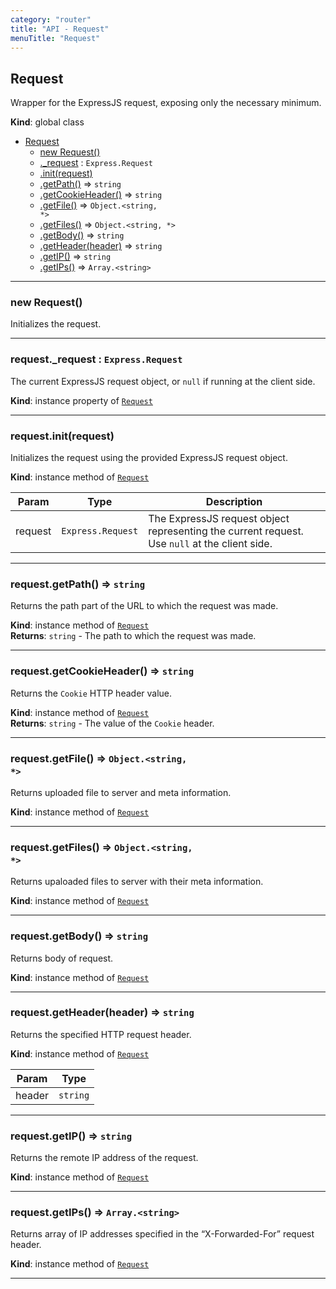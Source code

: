 ```yaml
---
category: "router"
title: "API - Request"
menuTitle: "Request"
---
```


## Request&nbsp;<a name="Request" href="https://github.com/seznam/ima/blob/v17.7.4/packages/core/src/router/Request.js#L15" target="_blank"><span class="icon"><i class="fas fa-external-link-alt fa-xs"></i></span></a>
Wrapper for the ExpressJS request, exposing only the necessary minimum.

**Kind**: global class  

* [Request](#Request)
    * [new Request()](#new_Request_new)
    * [._request](#Request+_request) : <code>Express.Request</code>
    * [.init(request)](#Request+init)
    * [.getPath()](#Request+getPath) ⇒ <code>string</code>
    * [.getCookieHeader()](#Request+getCookieHeader) ⇒ <code>string</code>
    * [.getFile()](#Request+getFile) ⇒ <code>Object.&lt;string, \*&gt;</code>
    * [.getFiles()](#Request+getFiles) ⇒ <code>Object.&lt;string, \*&gt;</code>
    * [.getBody()](#Request+getBody) ⇒ <code>string</code>
    * [.getHeader(header)](#Request+getHeader) ⇒ <code>string</code>
    * [.getIP()](#Request+getIP) ⇒ <code>string</code>
    * [.getIPs()](#Request+getIPs) ⇒ <code>Array.&lt;string&gt;</code>


* * *

### new Request()&nbsp;<a name="new_Request_new"></a>
Initializes the request.


* * *

### request.\_request : <code>Express.Request</code>&nbsp;<a name="Request+_request" href="https://github.com/seznam/ima/blob/v17.7.4/packages/core/src/router/Request.js#L22" target="_blank"><span class="icon"><i class="fas fa-external-link-alt fa-xs"></i></span></a>
The current ExpressJS request object, or <code>null</code> if running at
the client side.

**Kind**: instance property of [<code>Request</code>](#Request)  

* * *

### request.init(request)&nbsp;<a name="Request+init" href="https://github.com/seznam/ima/blob/v17.7.4/packages/core/src/router/Request.js#L32" target="_blank"><span class="icon"><i class="fas fa-external-link-alt fa-xs"></i></span></a>
Initializes the request using the provided ExpressJS request object.

**Kind**: instance method of [<code>Request</code>](#Request)  

| Param | Type | Description |
| --- | --- | --- |
| request | <code>Express.Request</code> | The ExpressJS request object        representing the current request. Use <code>null</code> at the client        side. |


* * *

### request.getPath() ⇒ <code>string</code>&nbsp;<a name="Request+getPath" href="https://github.com/seznam/ima/blob/v17.7.4/packages/core/src/router/Request.js#L41" target="_blank"><span class="icon"><i class="fas fa-external-link-alt fa-xs"></i></span></a>
Returns the path part of the URL to which the request was made.

**Kind**: instance method of [<code>Request</code>](#Request)  
**Returns**: <code>string</code> - The path to which the request was made.  

* * *

### request.getCookieHeader() ⇒ <code>string</code>&nbsp;<a name="Request+getCookieHeader" href="https://github.com/seznam/ima/blob/v17.7.4/packages/core/src/router/Request.js#L50" target="_blank"><span class="icon"><i class="fas fa-external-link-alt fa-xs"></i></span></a>
Returns the <code>Cookie</code> HTTP header value.

**Kind**: instance method of [<code>Request</code>](#Request)  
**Returns**: <code>string</code> - The value of the <code>Cookie</code> header.  

* * *

### request.getFile() ⇒ <code>Object.&lt;string, \*&gt;</code>&nbsp;<a name="Request+getFile" href="https://github.com/seznam/ima/blob/v17.7.4/packages/core/src/router/Request.js#L59" target="_blank"><span class="icon"><i class="fas fa-external-link-alt fa-xs"></i></span></a>
Returns uploaded file to server and meta information.

**Kind**: instance method of [<code>Request</code>](#Request)  

* * *

### request.getFiles() ⇒ <code>Object.&lt;string, \*&gt;</code>&nbsp;<a name="Request+getFiles" href="https://github.com/seznam/ima/blob/v17.7.4/packages/core/src/router/Request.js#L68" target="_blank"><span class="icon"><i class="fas fa-external-link-alt fa-xs"></i></span></a>
Returns upaloaded files to server with their meta information.

**Kind**: instance method of [<code>Request</code>](#Request)  

* * *

### request.getBody() ⇒ <code>string</code>&nbsp;<a name="Request+getBody" href="https://github.com/seznam/ima/blob/v17.7.4/packages/core/src/router/Request.js#L77" target="_blank"><span class="icon"><i class="fas fa-external-link-alt fa-xs"></i></span></a>
Returns body of request.

**Kind**: instance method of [<code>Request</code>](#Request)  

* * *

### request.getHeader(header) ⇒ <code>string</code>&nbsp;<a name="Request+getHeader" href="https://github.com/seznam/ima/blob/v17.7.4/packages/core/src/router/Request.js#L87" target="_blank"><span class="icon"><i class="fas fa-external-link-alt fa-xs"></i></span></a>
Returns the specified HTTP request header.

**Kind**: instance method of [<code>Request</code>](#Request)  

| Param | Type |
| --- | --- |
| header | <code>string</code> | 


* * *

### request.getIP() ⇒ <code>string</code>&nbsp;<a name="Request+getIP" href="https://github.com/seznam/ima/blob/v17.7.4/packages/core/src/router/Request.js#L96" target="_blank"><span class="icon"><i class="fas fa-external-link-alt fa-xs"></i></span></a>
Returns the remote IP address of the request.

**Kind**: instance method of [<code>Request</code>](#Request)  

* * *

### request.getIPs() ⇒ <code>Array.&lt;string&gt;</code>&nbsp;<a name="Request+getIPs" href="https://github.com/seznam/ima/blob/v17.7.4/packages/core/src/router/Request.js#L106" target="_blank"><span class="icon"><i class="fas fa-external-link-alt fa-xs"></i></span></a>
Returns array of IP addresses specified in the “X-Forwarded-For”
request header.

**Kind**: instance method of [<code>Request</code>](#Request)  

* * *

